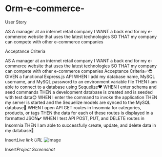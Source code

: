 # Orm-e-commerce-

User Story


AS A manager at an internet retail company
I WANT a back end for my e-commerce website that uses the latest technologies
SO THAT my company can compete with other e-commerce companies


Acceptance Criteria 

AS A manager at an internet retail company
I WANT a back end for my e-commerce website that uses the latest technologies
SO THAT my company can compete with other e-commerce companies
Acceptance Criteria✅😎
GIVEN a functional Express.js API
WHEN I add my database name, MySQL username, and MySQL password to an environment variable file
THEN I am able to connect to a database using Sequelize❤️
WHEN I enter schema and seed commands
THEN a development database is created and is seeded with test data😊
WHEN I enter the command to invoke the application
THEN my server is started and the Sequelize models are synced to the MySQL database🙌
WHEN I open API GET routes in Insomnia for categories, products, or tags
THEN the data for each of these routes is displayed in a formatted JSON✔️
WHEN I test API POST, PUT, and DELETE routes in Insomnia
THEN I am able to successfully create, update, and delete data in my database📝

Insert*Live link URL*
![image](https://user-images.githubusercontent.com/93783055/157566131-f0611bb3-3eaa-4eb6-8429-9646ecd759a4.png)


Insert*Project Screenshot*
